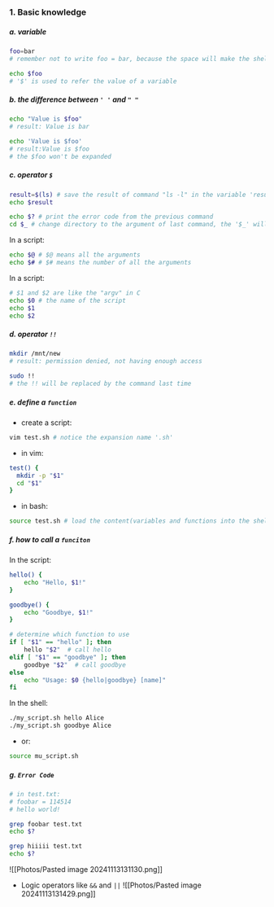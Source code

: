 ### 1. Basic knowledge
##### a. variable
```bash
foo=bar 
# remember not to write foo = bar, because the space will make the shell think "foo" is a function and "=" "bar" are arguments

echo $foo
# '$' is used to refer the value of a variable
```

##### b. the difference between `' '` and `" "`
```bash
echo "Value is $foo"
# result: Value is bar

echo 'Value is $foo'
# result:Value is $foo
# the $foo won't be expanded
```

##### c. operator `$`

```bash
result=$(ls) # save the result of command "ls -l" in the variable 'result'
echo $result 
```

```bash
echo $? # print the error code from the previous command
cd $_ # change directory to the argument of last command, the '$_' will be replaced by the arguments from the last command 
```

In a script:
```bash
echo $@ # $@ means all the arguments
echo $# # $# means the number of all the arguments
```

In a script:

```bash
# $1 and $2 are like the "argv" in C
echo $0 # the name of the script
echo $1
echo $2
```


##### d. operator `!!`

```bash
mkdir /mnt/new
# result: permission denied, not having enough access

sudo !!
# the !! will be replaced by the command last time
```
##### e. define a `function`

* create a script:
```bash
vim test.sh # notice the expansion name '.sh'
```

* in vim:
```bash
test() {
  mkdir -p "$1"
  cd "$1"
}
```

* in bash:
```bash
source test.sh # load the content(variables and functions into the shell)
```

##### f. how to call a `funciton`

In the script:
```bash
hello() {
    echo "Hello, $1!"
}

goodbye() {
    echo "Goodbye, $1!"
}

# determine which function to use
if [ "$1" == "hello" ]; then
    hello "$2"  # call hello
elif [ "$1" == "goodbye" ]; then
    goodbye "$2"  # call goodbye
else
    echo "Usage: $0 {hello|goodbye} [name]"
fi
```

In the shell:
```bash
./my_script.sh hello Alice
./my_script.sh goodbye Alice
```

* or:
```bash
source mu_script.sh
```


##### g. `Error Code`

```bash
# in test.txt:
# foobar = 114514
# hello world!

grep foobar test.txt
echo $?

grep hiiiii test.txt
echo $?
```

![[Photos/Pasted image 20241113131130.png]]

* Logic operators like `&&` and `||`
![[Photos/Pasted image 20241113131429.png]]

##### 